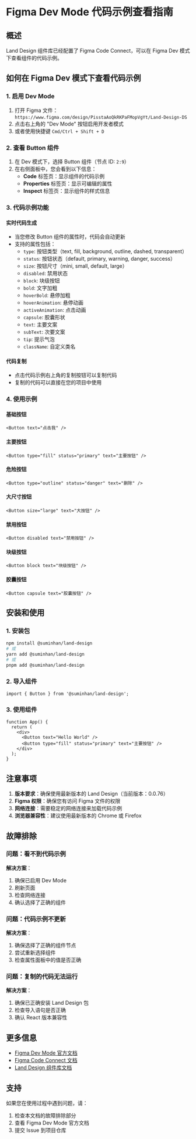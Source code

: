 # Figma Dev Mode 代码示例查看指南

## 概述

Land Design 组件库已经配置了 Figma Code Connect，可以在 Figma Dev 模式下查看组件的代码示例。

## 如何在 Figma Dev 模式下查看代码示例

### 1. 启用 Dev Mode

1. 打开 Figma 文件：`https://www.figma.com/design/PisstaAoQkRKPaFMopVgYt/Land-Design-DS`
2. 点击右上角的 "Dev Mode" 按钮启用开发者模式
3. 或者使用快捷键 `Cmd/Ctrl + Shift + D`

### 2. 查看 Button 组件

1. 在 Dev 模式下，选择 Button 组件（节点 ID: `2:9`）
2. 在右侧面板中，您会看到以下信息：
   - **Code** 标签页：显示组件的代码示例
   - **Properties** 标签页：显示可编辑的属性
   - **Inspect** 标签页：显示组件的样式信息

### 3. 代码示例功能

#### 实时代码生成
- 当您修改 Button 组件的属性时，代码会自动更新
- 支持的属性包括：
  - `type`: 按钮类型（text, fill, background, outline, dashed, transparent）
  - `status`: 按钮状态（default, primary, warning, danger, success）
  - `size`: 按钮尺寸（mini, small, default, large）
  - `disabled`: 禁用状态
  - `block`: 块级按钮
  - `bold`: 文字加粗
  - `hoverBold`: 悬停加粗
  - `hoverAnimation`: 悬停动画
  - `activeAnimation`: 点击动画
  - `capsule`: 胶囊形状
  - `text`: 主要文案
  - `subText`: 次要文案
  - `tip`: 提示气泡
  - `className`: 自定义类名

#### 代码复制
- 点击代码示例右上角的复制按钮可以复制代码
- 复制的代码可以直接在您的项目中使用

### 4. 使用示例

#### 基础按钮
```tsx
<Button text="点击我" />
```

#### 主要按钮
```tsx
<Button type="fill" status="primary" text="主要按钮" />
```

#### 危险按钮
```tsx
<Button type="outline" status="danger" text="删除" />
```

#### 大尺寸按钮
```tsx
<Button size="large" text="大按钮" />
```

#### 禁用按钮
```tsx
<Button disabled text="禁用按钮" />
```

#### 块级按钮
```tsx
<Button block text="块级按钮" />
```

#### 胶囊按钮
```tsx
<Button capsule text="胶囊按钮" />
```

## 安装和使用

### 1. 安装包
```bash
npm install @suminhan/land-design
# 或
yarn add @suminhan/land-design
# 或
pnpm add @suminhan/land-design
```

### 2. 导入组件
```tsx
import { Button } from '@suminhan/land-design';
```

### 3. 使用组件
```tsx
function App() {
  return (
    <div>
      <Button text="Hello World" />
      <Button type="fill" status="primary" text="主要按钮" />
    </div>
  );
}
```

## 注意事项

1. **版本要求**：确保使用最新版本的 Land Design（当前版本：0.0.76）
2. **Figma 权限**：确保您有访问 Figma 文件的权限
3. **网络连接**：需要稳定的网络连接来加载代码示例
4. **浏览器兼容性**：建议使用最新版本的 Chrome 或 Firefox

## 故障排除

### 问题：看不到代码示例
**解决方案**：
1. 确保已启用 Dev Mode
2. 刷新页面
3. 检查网络连接
4. 确认选择了正确的组件

### 问题：代码示例不更新
**解决方案**：
1. 确保选择了正确的组件节点
2. 尝试重新选择组件
3. 检查属性面板中的值是否正确

### 问题：复制的代码无法运行
**解决方案**：
1. 确保已正确安装 Land Design 包
2. 检查导入语句是否正确
3. 确认 React 版本兼容性

## 更多信息

- [Figma Dev Mode 官方文档](https://www.figma.com/developers/dev-mode)
- [Figma Code Connect 文档](https://www.figma.com/developers/code-connect)
- [Land Design 组件库文档](https://github.com/suminhan/land-design)

## 支持

如果您在使用过程中遇到问题，请：
1. 检查本文档的故障排除部分
2. 查看 Figma Dev Mode 官方文档
3. 提交 Issue 到项目仓库 